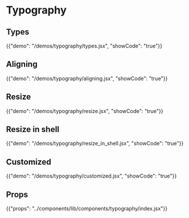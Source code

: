 # Typography

## Types

{{"demo": "/demos/typography/types.jsx", "showCode": "true"}}

## Aligning

{{"demo": "/demos/typography/aligning.jsx", "showCode": "true"}}

## Resize

{{"demo": "/demos/typography/resize.jsx", "showCode": "true"}}

## Resize in shell

{{"demo": "/demos/typography/resize_in_shell.jsx", "showCode": "true"}}

## Customized

{{"demo": "/demos/typography/customized.jsx", "showCode": "true"}}

## Props

{{"props": "../components/lib/components/typography/index.jsx"}}